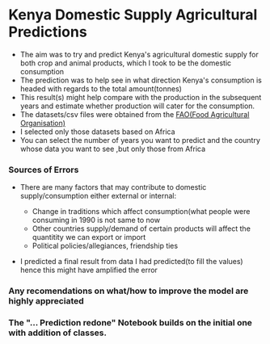 # Kenya Domestic Supply Agricultural Predictions
- The aim was to try and predict Kenya's agricultural domestic supply for both crop and animal products, which I took to be the domestic consumption
- The prediction was to help see in what direction Kenya's consumption is headed with regards to the total amount(tonnes)
- This result(s) might help compare with the production in the subsequent years and estimate whether production will cater for the consumption.
- The datasets/csv files were obtained from the [FAO(Food Agricultural Organisation)](www.fao.org/faostat/en/#home)
- I selected only those datasets based on Africa
- You can select the number of years you want to predict and the country whose data you want to see ,but only those from Africa

### Sources of Errors
- There are many factors that may contribute to domestic supply/consumption either external or internal:
  * Change in traditions which affect consumption(what people were consuming in 1990 is not same to now
  * Other countries supply/demand of certain products will affect the quantitity we can export or import
  * Political policies/allegiances, friendship ties
  
- I predicted a final result from data I had predicted(to fill the values) hence this might have amplified the error

### Any recomendations on what/how to improve the model are highly appreciated  

### The "... Prediction redone" Notebook builds on the initial one with addition of classes.

 
